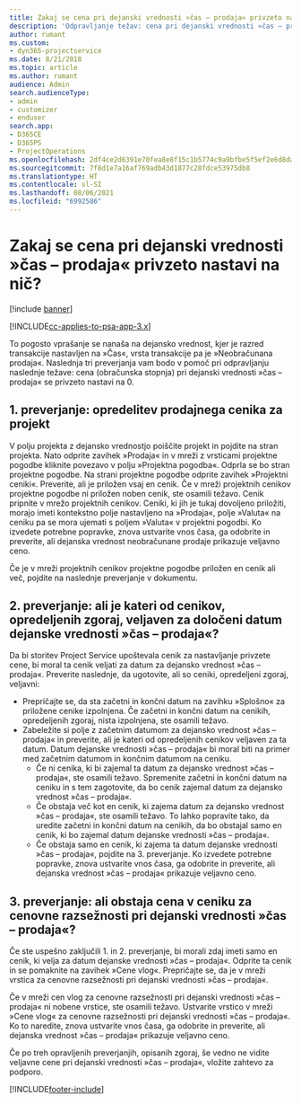 ```yaml
---
title: Zakaj se cena pri dejanski vrednosti »čas – prodaja« privzeto nastavi na nič?
description: 'Odpravljanje težav: cena pri dejanski vrednosti »čas – prodaja« se privzeto nastavi na 0.'
author: rumant
ms.custom:
- dyn365-projectservice
ms.date: 8/21/2018
ms.topic: article
ms.author: rumant
audience: Admin
search.audienceType:
- admin
- customizer
- enduser
search.app:
- D365CE
- D365PS
- ProjectOperations
ms.openlocfilehash: 2df4ce2d6391e70fea8e8f15c1b5774c9a9bfbe5f5ef2e6d8da8668afd34d4c9
ms.sourcegitcommit: 7f8d1e7a16af769adb43d1877c28fdce53975db8
ms.translationtype: HT
ms.contentlocale: sl-SI
ms.lasthandoff: 08/06/2021
ms.locfileid: "6992586"
---
```

# <a name="why-is-price-defaulting-to-zero-on-time-sales-actuals"></a>Zakaj se cena pri dejanski vrednosti »čas – prodaja« privzeto nastavi na nič?

[!include [banner](../includes/psa-now-project-operations.md)]

[!INCLUDE[cc-applies-to-psa-app-3.x](../includes/cc-applies-to-psa-app-3x.md)]

To pogosto vprašanje se nanaša na dejansko vrednost, kjer je razred transakcije nastavljen na »Čas«, vrsta transakcije pa je »Neobračunana prodaja«. Naslednja tri preverjanja vam bodo v pomoč pri odpravljanju naslednje težave: cena (obračunska stopnja) pri dejanski vrednosti »čas – prodaja« se privzeto nastavi na 0.

## <a name="check-1-identify-the-sales-price-list-for-the-project"></a>1. preverjanje: opredelitev prodajnega cenika za projekt

V polju projekta z dejansko vrednostjo poiščite projekt in pojdite na stran projekta. Nato odprite zavihek »Prodaja« in v mreži z vrsticami projektne pogodbe kliknite povezavo v polju »Projektna pogodba«. Odprla se bo stran projektne pogodbe. Na strani projektne pogodbe odprite zavihek »Projektni ceniki«. Preverite, ali je priložen vsaj en cenik. Če v mreži projektnih cenikov projektne pogodbe ni priložen noben cenik, ste osamili težavo. Cenik pripnite v mrežo projektnih cenikov. Ceniki, ki jih je tukaj dovoljeno priložiti, morajo imeti kontekstno polje nastavljeno na »Prodaja«, polje »Valuta« na ceniku pa se mora ujemati s poljem »Valuta« v projektni pogodbi. Ko izvedete potrebne popravke, znova ustvarite vnos časa, ga odobrite in preverite, ali dejanska vrednost neobračunane prodaje prikazuje veljavno ceno. 

Če je v mreži projektnih cenikov projektne pogodbe priložen en cenik ali več, pojdite na naslednje preverjanje v dokumentu.

## <a name="check-2-are-any-of-the-price-lists-identified-above-valid-for-the-specific-date-of-the-time-sales-actual"></a>2. preverjanje: ali je kateri od cenikov, opredeljenih zgoraj, veljaven za določeni datum dejanske vrednosti »čas – prodaja«?

Da bi storitev Project Service upoštevala cenik za nastavljanje privzete cene, bi moral ta cenik veljati za datum za dejansko vrednost »čas – prodaja«. Preverite naslednje, da ugotovite, ali so ceniki, opredeljeni zgoraj, veljavni:
- Prepričajte se, da sta začetni in končni datum na zavihku »Splošno« za priložene cenike izpolnjena. Če začetni in končni datum na cenikih, opredeljenih zgoraj, nista izpolnjena, ste osamili težavo. 
- Zabeležite si polje z začetnim datumom za dejansko vrednost »čas – prodaja« in preverite, ali je kateri od opredeljenih cenikov veljaven za ta datum. Datum dejanske vrednosti »čas – prodaja« bi moral biti na primer med začetnim datumom in končnim datumom na ceniku. 
    - Če ni cenika, ki bi zajemal ta datum za dejansko vrednost »čas – prodaja«, ste osamili težavo. Spremenite začetni in končni datum na ceniku in s tem zagotovite, da bo cenik zajemal datum za dejansko vrednost »čas – prodaja«. 
    - Če obstaja več kot en cenik, ki zajema datum za dejansko vrednost »čas – prodaja«, ste osamili težavo. To lahko popravite tako, da uredite začetni in končni datum na cenikih, da bo obstajal samo en cenik, ki bo zajemal datum dejanske vrednosti »čas – prodaja«. 
    - Če obstaja samo en cenik, ki zajema ta datum dejanske vrednosti »čas – prodaja«, pojdite na 3. preverjanje.
Ko izvedete potrebne popravke, znova ustvarite vnos časa, ga odobrite in preverite, ali dejanska vrednost »čas – prodaja« prikazuje veljavno ceno.

## <a name="check-3-is-there-a-price-in-the-price-list-for-the-pricing-dimensions-on-the-time-sales-actual"></a>3. preverjanje: ali obstaja cena v ceniku za cenovne razsežnosti pri dejanski vrednosti »čas – prodaja«?

Če ste uspešno zaključili 1. in 2. preverjanje, bi morali zdaj imeti samo en cenik, ki velja za datum dejanske vrednosti »čas – prodaja«. Odprite ta cenik in se pomaknite na zavihek »Cene vlog«. Prepričajte se, da je v mreži vrstica za cenovne razsežnosti pri dejanski vrednosti »čas – prodaja«.

Če v mreži cen vlog za cenovne razsežnosti pri dejanski vrednosti »čas – prodaja« ni nobene vrstice, ste osamili težavo. Ustvarite vrstico v mreži »Cene vlog« za cenovne razsežnosti pri dejanski vrednosti »čas – prodaja«. Ko to naredite, znova ustvarite vnos časa, ga odobrite in preverite, ali dejanska vrednost »čas – prodaja« prikazuje veljavno ceno.

Če po treh opravljenih preverjanjih, opisanih zgoraj, še vedno ne vidite veljavne cene pri dejanski vrednosti »čas – prodaja«, vložite zahtevo za podporo. 



[!INCLUDE[footer-include](../includes/footer-banner.md)]